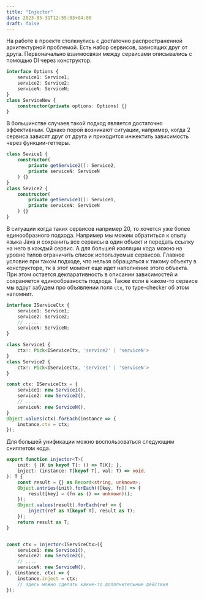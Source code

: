 ```yaml
---
title: "Injector"
date: 2023-05-31T12:55:03+04:00
draft: false
---
```


На работе в проекте столкнулись с достаточно распространенной архитектурной проблемой. Есть набор сервисов, зависящих друг от друга. Первоначально взаимосвязи между сервисами описывались c помощью DI через конструктор.
```ts
interface Options {
	service1: Service1;
	service2: Service2;
	serviceN: ServiceN;
}
class ServiceNew {
	constructor(private options: Options) {}
}
```

В большинстве случаев такой подход является достаточно эффективным. Однако порой возникают ситуации, например, когда 2 сервиса зависят друг от друга и приходится инжектить зависимость через функции-геттеры.
```ts
class Sevice1 {
	constructor(
		private getService2(): Service2,
		private serviceN: ServiceN
	) {}
}
class Sevice2 {
	constructor(
		private getService1(): Service1,
		private serviceN: ServiceN
	) {}
}
```
В ситуации когда таких сервисов например 20, то хочется уже более единообразного подхода. Например мы можем обратиться к опыту языка Java и сохранить все сервисы в один объект и передать ссылку на него в каждый сервис. А для большей изоляции кода можно на уровне типов ограничить список используемых сервисов. Главное условие при таком подходе, что нельзя обращаться к такому объекту в конструкторе, тк в этот момент еще идет наполнение этого объекта. При этом остается декларативность в описании зависимостей и сохраняется единообразность подхода. Также если в каком-то сервисе мы вдруг забудем про объявлении поля `ctx`, то type-checker об этом напомнит.
```ts
interface IServiceCtx {
	service1: Service1;
	service2: Service2;
	// .....
	serviceN: ServiceN;
}

class Service1 {
	ctx!: Pick<IServiceCtx, 'service2' | 'serviceN'>
}
class Service2 {
	ctx!: Pick<IServiceCtx, 'service1' | 'serviceN'>
}

const ctx: IServiceCtx = {
	service1: new Service1(),
	service2: new Service2(),
	// ....
	serviceN: new ServiceN(),
}
Object.values(ctx).forEach(instance => {
	instance.ctx = ctx;
});
```

Для большей унификации можно воспользоваться следующим сниппетом кода.
```ts
export function injector<T>(
	init: { [K in keyof T]: () => T[K]; },
	inject: (instance: T[keyof T], val: T) => void,
): T {
	const result = {} as Record<string, unknown>;
	Object.entries(init).forEach(([key, fn]) => {
		result[key] = (fn as () => unknown)();
	});
	Object.values(result).forEach(ref => {
		inject(ref as T[keyof T], result as T);
	});
	return result as T;
}


const ctx = injector<IServiceCtx>({
	service1: new Service1(),
	service2: new Service2(),
	// ....
	serviceN: new ServiceN(),
}, (instance, ctx) => {
	instance.inject = ctx;
	// здесь можно сделать какие-то дополнительные действия
});
```
